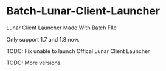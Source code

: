 # Batch-Lunar-Client-Launcher
Lunar Client Launcher Made With Batch FIle

Only support 1.7 and 1.8 now.


TODO: Fix unable to launch Offical Lunar Client Launcher

TODO: More versions
